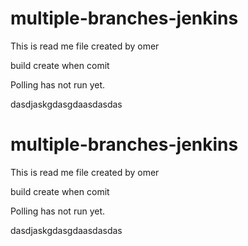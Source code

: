 # multiple-branches-jenkins

This is read me file created by omer 

build create when comit

Polling has not run yet.

dasdjaskgdasgdaasdasdas


# multiple-branches-jenkins

This is read me file created by omer 

build create when comit

Polling has not run yet.

dasdjaskgdasgdaasdasdas












